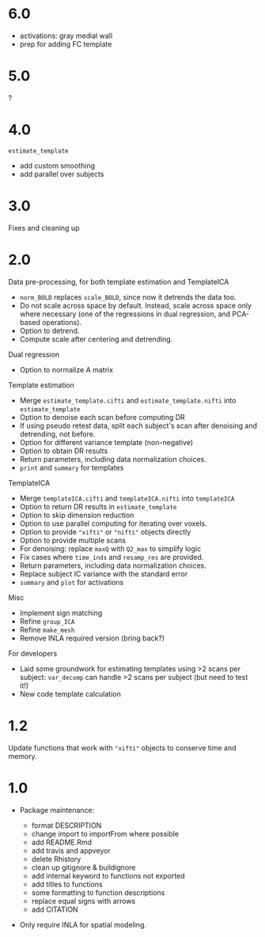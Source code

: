 # 6.0

* activations: gray medial wall
* prep for adding FC template

# 5.0

?

# 4.0

`estimate_template`
* add custom smoothing
* add parallel over subjects

# 3.0

Fixes and cleaning up

# 2.0

Data pre-processing, for both template estimation and TemplateICA
* `norm_BOLD` replaces `scale_BOLD`, since now it detrends the data too.
* Do not scale across space by default. Instead, scale across space only where necessary (one of the regressions in dual regression, and PCA-based operations).
* Option to detrend.
* Compute scale after centering and detrending.

Dual regression
* Option to normalize A matrix

Template estimation
* Merge `estimate_template.cifti` and `estimate_template.nifti` into `estimate_template`
* Option to denoise each scan before computing DR
* If using pseudo retest data, split each subject's scan after denoising and detrending, not before.
* Option for different variance template (non-negative)
* Option to obtain DR results
* Return parameters, including data normalization choices.
* `print` and `summary` for templates

TemplateICA
* Merge `templateICA.cifti` and `templateICA.nifti` into `templateICA`
* Option to return DR results in `estimate_template`
* Option to skip dimension reduction
* Option to use parallel computing for iterating over voxels.
* Option to provide `"xifti"` or `"nifti"` objects directly
* Option to provide multiple scans
* For denoising: replace `maxQ` with `Q2_max` to simplify logic
* Fix cases where `time_inds` and `resamp_res` are provided.
* Return parameters, including data normalization choices.
* Replace subject IC variance with the standard error 
* `summary` and `plot` for activations

Misc
* Implement sign matching
* Refine `group_ICA`
* Refine `make_mesh`
* Remove INLA required version (bring back?)

For developers
* Laid some groundwork for estimating templates using >2 scans per subject: `var_decomp` can handle >2 scans per subject (but need to test it!)
* New code template calculation

# 1.2

Update functions that work with `"xifti"` objects to conserve time and memory.

# 1.0

* Package maintenance:
    * format DESCRIPTION
    * change import to importFrom where possible
    * add README.Rmd
    * add travis and appveyor
    * delete Rhistory
    * clean up gitignore & buildignore
    * add internal keyword to functions not exported
    * add titles to functions
    * some formatting to function descriptions
    * replace equal signs with arrows
    * add CITATION

* Only require INLA for spatial modeling.